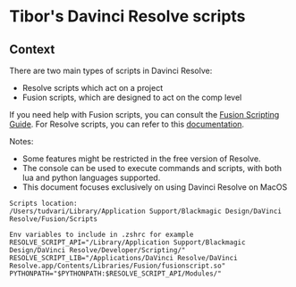 # Tibor's Davinci Resolve scripts

## Context
There are two main types of scripts in Davinci Resolve: 
* Resolve scripts which act on a project
* Fusion scripts, which are designed to act on the comp level 

If you need help with Fusion scripts, you can consult the [Fusion Scripting Guide](https://documents.blackmagicdesign.com/UserManuals/Fusion8_Scripting_Guide.pdf). For Resolve scripts, you can refer to this [documentation](https://diop.github.io/davinci-resolve-api/#/?id=using-a-script).

Notes:
* Some features might be restricted in the free version of Resolve.
* The console can be used to execute commands and scripts, with both lua and python languages supported.
* This document focuses exclusively on using Davinci Resolve on MacOS


```
Scripts location:
/Users/tudvari/Library/Application Support/Blackmagic Design/DaVinci Resolve/Fusion/Scripts

Env variables to include in .zshrc for example
RESOLVE_SCRIPT_API="/Library/Application Support/Blackmagic Design/DaVinci Resolve/Developer/Scripting/"
RESOLVE_SCRIPT_LIB="/Applications/DaVinci Resolve/DaVinci Resolve.app/Contents/Libraries/Fusion/fusionscript.so"
PYTHONPATH="$PYTHONPATH:$RESOLVE_SCRIPT_API/Modules/"
```
